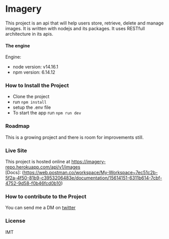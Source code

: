 # Imagery
This project is an api that will help users store, retrieve, delete and manage images. It is written with nodejs and its packages. It uses RESTfull architecture in its apis.    

#### The engine
Engine:
- node version: v14.16.1
- npm version: 6.14.12


### How to Install the Project
- Clone the project 
- run `npm install`
- setup the .env file
- To start the app run `npm run dev`


### Roadmap
This is a growing project and there is room for improvements still.

### Live Site
This project is hosted online at https://imagery-repo.herokuapp.com/api/v1/images  
[Docs]: (https://web.postman.co/workspace/My-Workspace~7ec51c2b-5f2a-4f50-81b9-c3953206483e/documentation/15614151-6311b614-7cbf-4752-9d58-f0b46fcd0b10)

### How to contribute to the Project
You can send me a DM on [twitter](https://twitter.com/lumencodes)

### License
IMT 
